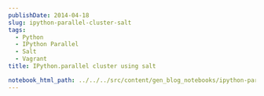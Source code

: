 ```yaml
---
publishDate: 2014-04-18
slug: ipython-parallel-cluster-salt
tags:
  - Python
  - IPython Parallel
  - Salt
  - Vagrant
title: IPython.parallel cluster using salt

notebook_html_path: ../../../src/content/gen_blog_notebooks/ipython-parallel-cluster-salt.html
---
```

